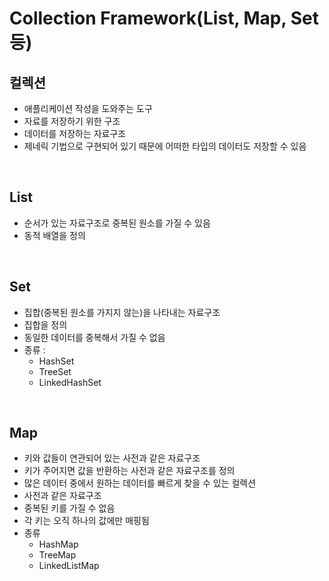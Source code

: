 # Collection Framework(List, Map, Set 등)

## 컬렉션 

- 애플리케이션 작성을 도와주는 도구
- 자료를 저장하기 위한 구조
- 데이터를 저장하는 자료구조
- 제네릭 기법으로 구현되어 있기 때문에 어떠한 타입의 데이터도 저장할 수 있음

<br/>

## List

- 순서가 있는 자료구조로 중복된 원소를 가질 수 있음
- 동적 배열을 정의

<br/>

## Set

- 집합(중복된 원소를 가지지 않는)을 나타내는 자료구조
- 집합을 정의
- 동일한 데이터를 중복해서 가질 수 없음
- 종류 : 
    - HashSet
    - TreeSet
    - LinkedHashSet

<br/>

## Map

- 키와 값들이 연관되어 있는 사전과 같은 자료구조
- 키가 주어지면 값을 반환하는 사전과 같은 자료구조를 정의
- 많은 데이터 중에서 원하는 데이터를 빠르게 찾을 수 있는 컬렉션
- 사전과 같은 자료구조
- 중복된 키를 가질 수 없음
- 각 키는 오직 하나의 값에만 매핑됨
- 종류
    - HashMap
    - TreeMap
    - LinkedListMap